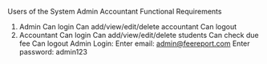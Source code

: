 Users of the System
Admin
Accountant
Functional Requirements
1. Admin
Can login
Can add/view/edit/delete accountant
Can logout
2. Accountant
Can login
Can add/view/edit/delete students
Can check due fee
Can logout
Admin Login:
Enter email:  admin@feereport.com
Enter password: admin123
